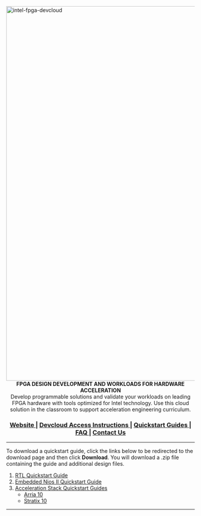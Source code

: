 <img width="1000" alt="intel-fpga-devcloud" src="https://user-images.githubusercontent.com/56968566/68611681-86f05600-046f-11ea-8d12-f5259d60e7da.png">

<div align="center">
  <strong>FPGA DESIGN DEVELOPMENT AND WORKLOADS FOR HARDWARE ACCELERATION</strong>
</div>
<div align="center">
 Develop programmable solutions and validate your workloads on leading FPGA hardware with tools optimized for Intel technology. Use this cloud solution in the classroom to support acceleration engineering curriculum. 
</div>

<div align="center">
  <h3>
    <a href="https://software.intel.com/en-us/devcloud/FPGA">
      Website
    </a>
    <span> | </span>
    <a href="https://github.com/intel/FPGA-Devcloud/tree/master/main/Devcloud_Access_Instructions#devcloud-access-instructions">
      Devcloud Access Instructions
    </a>
    <span> | </span>
    <a href="https://github.com/intel/FPGA-Devcloud/tree/master/main/QuickStartGuides#Contents">
      Quickstart Guides
    </a>
    <span> | </span>
    <!-- <a href="https://github.com/intel/FPGA-Devcloud/tree/master/main/FAQ#FAQ"> -->
    <!--   CLI -->
    <!-- </a> -->
    <!-- <span> | </span> -->
    <a href="https://github.com/intel/FPGA-Devcloud/tree/master/main/FAQ#faq">
      FAQ
    </a>
    <span> | </span>
    <a href="https://forums.intel.com/s/">
      Contact Us
    </a>
  </h3>
</div>

------

To download a quickstart guide, click the links below to be redirected to the download page and then click **Download**. You will download a .zip file containing the guide and additional design files. 

1. [RTL Quickstart Guide](https://github.com/intel/FPGA-Devcloud/blob/master/main/QuickStartGuides/RTL_DE_board_Quickstart/RTL_Quickstart_source_files.zip)
2. [Embedded Nios II Quickstart Guide](https://github.com/intel/FPGA-Devcloud/blob/master/main/QuickStartGuides/EmbeddedNios_DE_board_Quickstart/NiosDevcloud.zip)
3. [Acceleration Stack Quickstart Guides](https://github.com/intel/FPGA-Devcloud/blob/master/main/QuickStartGuides/Acceleration_Stack_Quickstart/AccelerationStack.zip)
   - [Arria 10](https://github.com/intel/FPGA-Devcloud/blob/master/main/QuickStartGuides/Acceleration_Stack_Quickstart/Acceleration_Stack_Arria10_QuickStart.pdf)
   - [Stratix 10](https://github.com/intel/FPGA-Devcloud/blob/master/main/QuickStartGuides/Acceleration_Stack_Quickstart/Acceleration_Stack_Stratix10_QuickStart.pdf)

------

